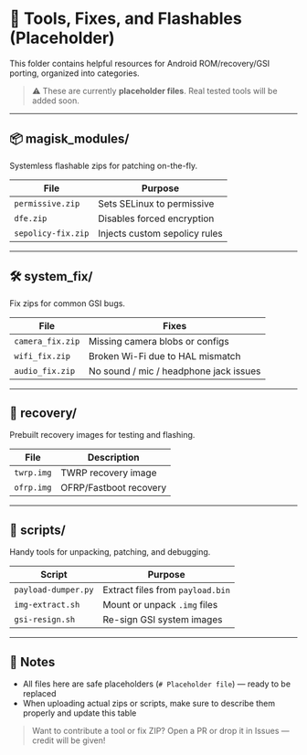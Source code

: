 # 🧰 Tools, Fixes, and Flashables (Placeholder)

This folder contains helpful resources for Android ROM/recovery/GSI porting, organized into categories.

> ⚠️ These are currently **placeholder files**. Real tested tools will be added soon.

---

## 📦 magisk_modules/

Systemless flashable zips for patching on-the-fly.

| File               | Purpose                                |
|--------------------|-----------------------------------------|
| `permissive.zip`   | Sets SELinux to permissive              |
| `dfe.zip`          | Disables forced encryption              |
| `sepolicy-fix.zip` | Injects custom sepolicy rules           |

---

## 🛠️ system_fix/

Fix zips for common GSI bugs.

| File               | Fixes                                  |
|--------------------|-----------------------------------------|
| `camera_fix.zip`   | Missing camera blobs or configs         |
| `wifi_fix.zip`     | Broken Wi-Fi due to HAL mismatch        |
| `audio_fix.zip`    | No sound / mic / headphone jack issues  |

---

## 🔄 recovery/

Prebuilt recovery images for testing and flashing.

| File          | Description             |
|---------------|--------------------------|
| `twrp.img`    | TWRP recovery image      |
| `ofrp.img`    | OFRP/Fastboot recovery   |

---

## 🧪 scripts/

Handy tools for unpacking, patching, and debugging.

| Script               | Purpose                                      |
|----------------------|----------------------------------------------|
| `payload-dumper.py`  | Extract files from `payload.bin`             |
| `img-extract.sh`     | Mount or unpack `.img` files                 |
| `gsi-resign.sh`      | Re-sign GSI system images                    |

---

## 🚧 Notes

- All files here are safe placeholders (`# Placeholder file`) — ready to be replaced
- When uploading actual zips or scripts, make sure to describe them properly and update this table

> Want to contribute a tool or fix ZIP? Open a PR or drop it in Issues — credit will be given!
